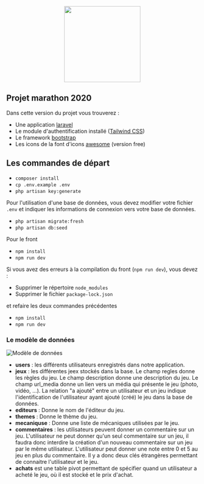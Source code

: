 <p align="center">
<a href="http://www.iut-lens.univ-artois.fr/" target="_blank"><img src="http://www.iut-lens.univ-artois.fr/wp-content/themes/iutlens2016new2/images/screenshot.png" width="200"></a></p>


## Projet marathon 2020

Dans cette version du projet vous trouverez :

- Une application [laravel](https://laravel.com/)
- Le module d'authentification installé ([Tailwind CSS](https://tailwindcss.com/))
- Le framework [bootstrap](https://getbootstrap.com/)
- Les icons de la font d'icons [awesome](https://fontawesome.com/) (version free)


## Les commandes de départ

- `composer install`
- `cp .env.example .env`
- `php artisan key:generate`

Pour l'utilisation d'une base de données, vous devez modifier votre fichier `.env` et indiquer les informations de connexion vers votre base de données.

- `php artisan migrate:fresh`
- `php artisan db:seed`

Pour le front

- `npm install`
- `npm run dev`

Si vous avez des erreurs à la compilation du front (`npm run dev`), vous devez :

- Supprimer le répertoire `node_modules`
- Supprimer le fichier `package-lock.json`

et refaire les deux commandes précédentes

- `npm install`
- `npm run dev`


### Le modèle de données

![Modèle de données](public/images/modeleDonnees.png)

<ul>
<li><strong>users</strong> : les différents utilisateurs enregistrés dans notre application.
</li>
<li><strong>jeux</strong> : les différentes jeex stockés dans la base. Le champ regles donne
    les règles du jeu. Le champ description donne une description du jeu. Le champ url_media donne un lien vers un média qui présente le jeu (photo, vidéo, ...).
    La relation "a ajouté" entre un utilisateur et un jeu indique l'identification de l'utilisateur ayant ajouté (créé) le jeu dans la base de données.
</li>
<li><strong>editeurs</strong> : Donne le nom de l'éditeur du jeu.</li>
<li><strong>themes</strong> : Donne le thème du jeu.</li>
<li><strong>mecaniquse</strong> : Donne une liste de mécaniques utilisées par le jeu.</li>
<li><strong>commentaires</strong> : les utilisateurs peuvent donner un commentaire  sur un
    jeu. L'utilisateur ne peut donner qu'un seul commentaire sur un jeu, il faudra donc interdire la création d'un nouveau commentaire sur un jeu par le même utilisateur.
    L'utilisateur peut donner une note entre 0 et 5 au jeu en plus du commentaire.
    Il y a donc deux clés étrangères permettant de connaitre l'utilisateur et le jeu.
</li>
<li><strong>achats</strong> est une table pivot permettant de spécifier quand un utilisateur a acheté le jeu, où il est stocké et le prix d'achat.
</li>
</ul>
